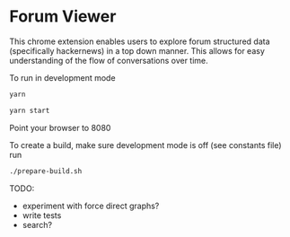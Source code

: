 # Forum Viewer

This chrome extension enables users to explore forum structured data (specifically hackernews) in a top down manner. This allows for easy understanding of the flow of conversations over time.

To run in development mode  

```sh
yarn

yarn start
```
Point your browser to 8080

To create a build, make sure development mode is off (see constants file) run

```sh
./prepare-build.sh
```

TODO:
- experiment with force direct graphs?
- write tests
- search?
